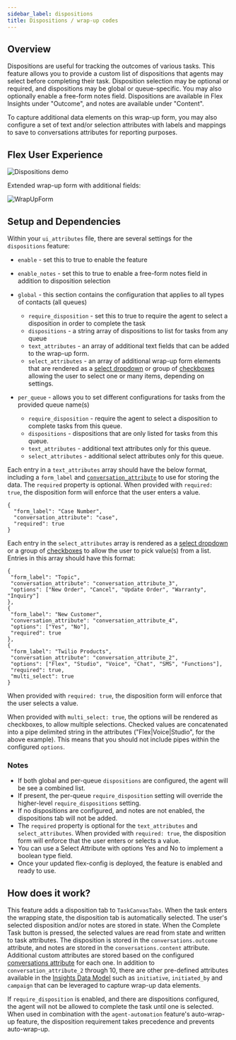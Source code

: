 ```yaml
---
sidebar_label: dispositions
title: Dispositions / wrap-up codes
---
```


## Overview

Dispositions are useful for tracking the outcomes of various tasks. This feature allows you to provide a custom list of dispositions that agents may select before completing their task. Disposition selection may be optional or required, and dispositions may be global or queue-specific. You may also optionally enable a free-form notes field. Dispositions are available in Flex Insights under "Outcome", and notes are available under "Content". 

To capture additional data elements on this wrap-up form, you may also configure a set of text and/or selection attributes with labels and mappings to save to conversations attributes for reporting purposes.

## Flex User Experience

![Dispositions demo](/img/features/dispositions/dispositions.gif)

Extended wrap-up form with additional fields:

![WrapUpForm](/img/features/dispositions/WrapUpForm.png)

## Setup and Dependencies

Within your `ui_attributes` file, there are several settings for the `dispositions` feature:

- `enable` - set this to true to enable the feature
- `enable_notes` - set this to true to enable a free-form notes field in addition to disposition selection

- `global` - this section contains the configuration that applies to all types of contacts (all queues)
  - `require_disposition` - set this to true to require the agent to select a disposition in order to complete the task
  - `dispositions` - a string array of dispositions to list for tasks from any queue
  - `text_attributes` - an array of additional text fields that can be added to the wrap-up form.
  - `select_attributes` - an array of additional wrap-up form elements that are rendered as a [select dropdown](https://paste.twilio.design/components/select) or group of [checkboxes](https://paste.twilio.design/components/checkbox) allowing the user to select one or many items, depending on settings.

- `per_queue` - allows you to set different configurations for tasks from the provided queue name(s)
  - `require_disposition` - require the agent to select a disposition to complete tasks from this queue.
  - `dispositions` - dispositions that are only listed for tasks from this queue.
  - `text_attributes` - additional text attributes only for this queue.
  - `select_attributes` - additional select attributes only for this queue.

Each entry in a `text_attributes` array should have the below format, including a `form_label` and [`conversation_attribute`](https://www.twilio.com/docs/flex/developer/insights/enhance-integration) to use for storing the data. The `required` property is optional. When provided with `required: true`, the disposition form will enforce that the user enters a value.

```
{
  "form_label": "Case Number",
  "conversation_attribute": "case",
  "required": true
}
```

 Each entry in the `select_attributes` array is rendered as a [select dropdown](https://paste.twilio.design/components/select) or a group of [checkboxes](https://paste.twilio.design/components/checkbox) to allow the user to pick value(s) from a list. Entries in this array should have this format:
 ```
{
  "form_label": "Topic",
  "conversation_attribute": "conversation_attribute_3",
  "options": ["New Order", "Cancel", "Update Order", "Warranty", "Inquiry"]
},
{
  "form_label": "New Customer",
  "conversation_attribute": "conversation_attribute_4",
  "options": ["Yes", "No"],
  "required": true
},
{
  "form_label": "Twilio Products",
  "conversation_attribute": "conversation_attribute_2",
  "options": ["Flex", "Studio", "Voice", "Chat", "SMS", "Functions"],
  "required": true,
  "multi_select": true
}
```
When provided with `required: true`, the disposition form will enforce that the user selects a value.

When provided with `multi_select: true`, the options will be rendered as checkboxes, to allow multiple selections. Checked values are concatenated into a pipe delimited string in the attributes ("Flex|Voice|Studio", for the above example). This means that you should not include pipes within the configured `options`.

### Notes ###

* If both global and per-queue `dispositions` are configured, the agent will be see a combined list.
* If present, the per-queue `require_disposition` setting will override the higher-level `require_dispositions` setting.
* If no dispositions are configured, and notes are not enabled, the dispositions tab will not be added.
* The `required` property is optional for the `text_attributes` and `select_attributes`. When provided with `required: true`, the disposition form will enforce that the user enters or selects a value.
* You can use a Select Attribute with options Yes and No to implement a boolean type field.
* Once your updated flex-config is deployed, the feature is enabled and ready to use.

## How does it work?

This feature adds a disposition tab to `TaskCanvasTabs`. When the task enters the wrapping state, the disposition tab is automatically selected. The user's selected disposition and/or notes are stored in state. When the Complete Task button is pressed, the selected values are read from state and written to task attributes. The disposition is stored in the `conversations.outcome` attribute, and notes are stored in the `conversations.content` attribute.  Additional custom attributes are stored based on the configured [conversations attribute](https://www.twilio.com/docs/flex/developer/insights/enhance-integration) for each one.  In addition to `conversation_attribute_2` through 10, there are other pre-defined attributes available in the [Insights Data Model](https://www.twilio.com/docs/flex/end-user-guide/insights/data-model) such as `initiative`, `initiated_by` and `campaign` that can be leveraged to capture wrap-up data elements.

If `require_disposition` is enabled, and there are dispositions configured, the agent will not be allowed to complete the task until one is selected. When used in combination with the `agent-automation` feature's auto-wrap-up feature, the disposition requirement takes precedence and prevents auto-wrap-up.

